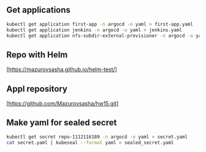 ## Get applications

```bash
kubectl get application first-app -n argocd -o yaml > first-app.yaml
kubectl get application jenkins -n argocd -o yaml > jenkins.yaml
kubectl get application nfs-subdir-external-provisioner -n argocd -o yaml > nfs-subdir-external-provisioner.yaml
```

## Repo with Helm

[https://mazurovsasha.github.io/helm-test/]

## Appl repository

[https://github.com/Mazurovsasha/hw15.git]

## Make yaml for sealed secret
```bash
kubectl get secret repo-1112116189 -n argocd -o yaml > secret.yaml
cat secret.yaml | kubeseal --format yaml > sealed_secret.yaml